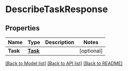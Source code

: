 # DescribeTaskResponse

## Properties

Name | Type | Description | Notes
------------ | ------------- | ------------- | -------------
**Task** | [**Task**](Task.md) |  | [optional] 

[[Back to Model list]](../README.md#documentation-for-models) [[Back to API list]](../README.md#documentation-for-api-endpoints) [[Back to README]](../README.md)


